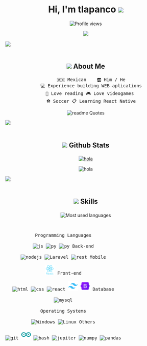 <h1 align="center">Hi, I'm tlapanco <img src="https://media.giphy.com/media/hvRJCLFzcasrR4ia7z/giphy.gif" width="35"> </h1>

<p align="center"> <img src="https://komarev.com/ghpvc/?username=tlapanco&label=Profile%20views&color=0e75b6&style=flat" alt="Profile views" /> </p>

<p align="center">
  <a href="https://github.com/DenverCoder1/readme-typing-svg"><img src="https://readme-typing-svg.herokuapp.com?font=Time+New+Roman&color=cyan&size=25&center=true&vCenter=true&width=600&height=100&lines=Web+developer...;Freelance+dev...;Tutor...&hearts;"></a>
</p>

<img src="https://user-images.githubusercontent.com/73097560/115834477-dbab4500-a447-11eb-908a-139a6edaec5c.gif"><br><br>

## <p align="center"> <img src="https://media1.giphy.com/media/v1.Y2lkPTc5MGI3NjExazZsYTA0M2FsMjBlN2E3NmdwejRubXprZ3A3d2hvM25zemV5MDN0dyZlcD12MV9pbnRlcm5hbF9naWZfYnlfaWQmY3Q9cw/QAsu4cugSWDOo7JI8Y/200.gif" width="35"><b> About Me </b> </p>

<pre align="center">
    🇲🇽 Mexican    🆎 Him / He
    💻 Experience building WEB aplications
    📖 Love reading 🎮 Love videogames 
    ⚽ Soccer 📋 Learning React Native
</pre>

<div align="center">
  
  ![readme Quotes](https://quotes-github-readme.vercel.app/api?theme=nord&type=horizontal)
  
</div>

<img src="https://user-images.githubusercontent.com/73097560/115834477-dbab4500-a447-11eb-908a-139a6edaec5c.gif"><br><br>

## <p align="center"> <img src="https://media.giphy.com/media/iY8CRBdQXODJSCERIr/giphy.gif" width="35"><b> Github Stats </b> </p>

<p align="center"> <a href="https://github.com/ryo-ma/github-profile-trophy"><img src="https://github-profile-trophy.vercel.app/?username=tlapanco&title=Commits,Repositories,Experience&theme=gitdimmed&margin-w=10&column=3" alt="hola" /></a> </p>

<p align="center">
  <img align="center" src="https://github-readme-stats.vercel.app/api?username=tlapanco&show_icons=true&theme=tokyonight" alt="hola" />
</p>
  

</div>

<img src="https://user-images.githubusercontent.com/73097560/115834477-dbab4500-a447-11eb-908a-139a6edaec5c.gif"><br><br>

## <p align="center" ><img src="https://media2.giphy.com/media/QssGEmpkyEOhBCb7e1/giphy.gif?cid=ecf05e47a0n3gi1bfqntqmob8g9aid1oyj2wr3ds3mg700bl&rid=giphy.gif" width ="25"><b> Skills</b> </p>

<p align="center">  
  <img align="center" src="https://github-readme-stats.vercel.app/api/top-langs?username=tlapanco&layout=compact&locale=en&theme=highcontrast" alt="Most used languages" />
</p>
<br>
<div>
  <p style="display: inline-block;" align="center">
    <kbd>
      <kbd>Programming Languages</kbd>
      <br>
      <br>       
      <img width="30px" src="https://cdn.jsdelivr.net/gh/devicons/devicon/icons/javascript/javascript-original.svg" alt="js" title="Javascript"/> 
      <img width="30px" src="https://cdn.jsdelivr.net/gh/devicons/devicon/icons/python/python-original.svg" alt="py" title="Python"/> 
      <img width="30px" src="https://cdn.jsdelivr.net/gh/devicons/devicon/icons/php/php-original.svg" alt="py" title="PHP"/>       
    </kbd>
    <kbd>
      <kbd>Back-end</kbd>
      <br>
      <br>
      <img width="30px" src="https://cdn.jsdelivr.net/gh/devicons/devicon/icons/nodejs/nodejs-original.svg" alt="nodejs" title="Node.js"/>            
      <img width="30px" src="https://cdn.jsdelivr.net/gh/devicons/devicon/icons/laravel/laravel-original.svg" alt="Laravel" title="Laravel"/>            
      <img width="30px" src="https://user-images.githubusercontent.com/25181517/192107858-fe19f043-c502-4009-8c47-476fc89718ad.png" alt="rest" title="REST API"/>      	    
    </kbd>
     <kbd>
      <kbd>Mobile</kbd>
      <br>
       <br>
      <img width="30px" src="https://github.com/devicons/devicon/blob/v2.16.0/icons/react/react-original-wordmark.svg" alt="html" title="React Native"/>              
    </kbd>
    <kbd>
      <kbd>Front-end</kbd>
      <br>
      <br>
      <img width="30px" src="https://cdn.jsdelivr.net/gh/devicons/devicon/icons/html5/html5-original.svg" alt="html" title="HTML"/> 
      <img width="30px" src="https://cdn.jsdelivr.net/gh/devicons/devicon/icons/css3/css3-plain-wordmark.svg" alt="css" title="CSS"/>  
      <img width="30px" src="https://cdn.jsdelivr.net/gh/devicons/devicon/icons/react/react-original.svg" alt="react" title="Reactjs"/>
      <img width="30px" src="https://github.com/devicons/devicon/blob/v2.16.0/icons/tailwindcss/tailwindcss-original.svg" alt="react" title="TailwindCSS"/>
      <img width="30px" src="https://github.com/devicons/devicon/blob/v2.16.0/icons/bootstrap/bootstrap-original.svg" alt="react" title="Bootstrap"/>
    </kbd>
    <kbd>
      <kbd>Database</kbd>
      <br>
      <br>
      <img width="30px" src="https://cdn.jsdelivr.net/gh/devicons/devicon/icons/mysql/mysql-original.svg" alt="mysql" title="MySQL"/>        
    </kbd>
    <br>
    <br>
    <kbd>
      <kbd>Operating Systems</kbd>
      <br>
      <br>        
	    <img width="30" src="https://user-images.githubusercontent.com/25181517/186884150-05e9ff6d-340e-4802-9533-2c3f02363ee3.png" alt="Windows" title="Windows"/>	    
	    <img width="30" src="https://github.com/marwin1991/profile-technology-icons/assets/76662862/2481dc48-be6b-4ebb-9e8c-3b957efe69fa" alt="Linux" title="Linux"/>      
    </kbd>
    <kbd>
      <kbd>Others</kbd>
      <br>
      <br>
      <img width="30px" src="https://cdn.jsdelivr.net/gh/devicons/devicon/icons/git/git-plain.svg" alt="git" title="git" />
      <img width="30px" src="https://github.com/devicons/devicon/blob/v2.16.0/icons/arduino/arduino-original.svg" alt="Arduino" title="Arduino"/>
      <img width="30px" src="https://cdn.jsdelivr.net/gh/devicons/devicon/icons/bash/bash-original.svg" alt="bash" title="bash"/>      
      <img width="30px" src="https://cdn.jsdelivr.net/gh/devicons/devicon/icons/jupyter/jupyter-original.svg"  alt="jupiter" title="Jupiter"/>
      <img width="30px" src="https://cdn.jsdelivr.net/gh/devicons/devicon/icons/numpy/numpy-original.svg" alt="numpy" title="Numpy"/>
      <img width="30px" src="https://cdn.jsdelivr.net/gh/devicons/devicon/icons/pandas/pandas-original.svg" alt="pandas" title="Pandas"/>
    </kbd>
  
  </p>
</div>
